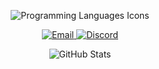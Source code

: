 <p align="center">
  <img src="https://skillicons.dev/icons?i=py,go,js,rust" alt="Programming Languages Icons"/>
</p>

<p align="center">
  <a href="mailto:bio@fbi.ac">
    <img src="https://img.shields.io/badge/bio@fbi.ac-%23D14836?style=for-the-badge&logo=gmail&logoColor=white" alt="Email"/>
  </a>
  <a href="https://discordapp.com/users/1062461827583312012">
    <img src="https://img.shields.io/badge/dancers.%230-%237289DA?style=for-the-badge&logo=discord&logoColor=white" alt="Discord"/>
  </a>
</p>

<p align="center">
  <img src="https://github-readme-stats.vercel.app/api/?username=alluding&title_color=ffffff&text_color=ffffff&show_icons=true&bg_color=00000000&hide_border=true&icon_color=ffffff&hide_title=true&count_private=true" alt="GitHub Stats"/>
</p>

